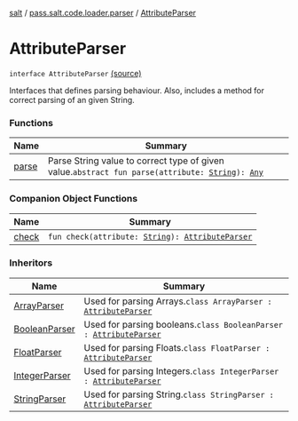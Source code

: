 [salt](../../index.md) / [pass.salt.code.loader.parser](../index.md) / [AttributeParser](./index.md)

# AttributeParser

`interface AttributeParser` [(source)](https://github.com/kurbaniec-tgm/salt/tree/master/code/loader/parser/TOMLAttributeParser.kt#L7)

Interfaces that defines parsing behaviour.
Also, includes a method for correct parsing of an given String.

### Functions

| Name | Summary |
|---|---|
| [parse](parse.md) | Parse String value to correct type of given value.`abstract fun parse(attribute: `[`String`](https://kotlinlang.org/api/latest/jvm/stdlib/kotlin/-string/index.html)`): `[`Any`](https://kotlinlang.org/api/latest/jvm/stdlib/kotlin/-any/index.html) |

### Companion Object Functions

| Name | Summary |
|---|---|
| [check](check.md) | `fun check(attribute: `[`String`](https://kotlinlang.org/api/latest/jvm/stdlib/kotlin/-string/index.html)`): `[`AttributeParser`](./index.md) |

### Inheritors

| Name | Summary |
|---|---|
| [ArrayParser](../-array-parser/index.md) | Used for parsing Arrays.`class ArrayParser : `[`AttributeParser`](./index.md) |
| [BooleanParser](../-boolean-parser/index.md) | Used for parsing booleans.`class BooleanParser : `[`AttributeParser`](./index.md) |
| [FloatParser](../-float-parser/index.md) | Used for parsing Floats.`class FloatParser : `[`AttributeParser`](./index.md) |
| [IntegerParser](../-integer-parser/index.md) | Used for parsing Integers.`class IntegerParser : `[`AttributeParser`](./index.md) |
| [StringParser](../-string-parser/index.md) | Used for parsing String.`class StringParser : `[`AttributeParser`](./index.md) |
